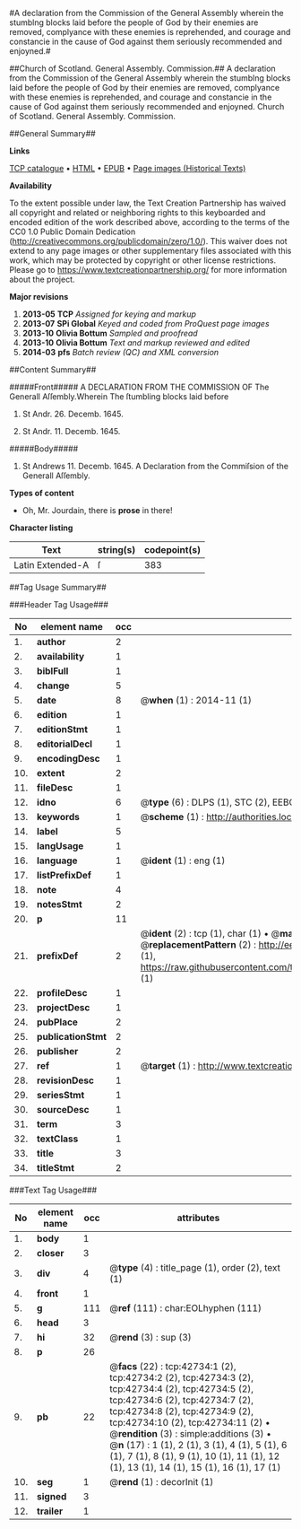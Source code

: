 #A declaration from the Commission of the General Assembly wherein the stumblng blocks laid before the people of God by their enemies are removed, complyance with these enemies is reprehended, and courage and constancie in the cause of God against them seriously recommended and enjoyned.#

##Church of Scotland. General Assembly. Commission.##
A declaration from the Commission of the General Assembly wherein the stumblng blocks laid before the people of God by their enemies are removed, complyance with these enemies is reprehended, and courage and constancie in the cause of God against them seriously recommended and enjoyned.
Church of Scotland. General Assembly. Commission.

##General Summary##

**Links**

[TCP catalogue](http://www.ota.ox.ac.uk/tcp/)  • 
[HTML](http://tei.it.ox.ac.uk/tcp/Texts-HTML/free/A33/A33090.html)  • 
[EPUB](http://tei.it.ox.ac.uk/tcp/Texts-EPUB/free/A33/A33090.epub) • 
[Page images (Historical Texts)](https://historicaltexts.jisc.ac.uk/eebo-09316767e)

**Availability**

To the extent possible under law, the Text Creation Partnership has waived all copyright and related or neighboring rights to this keyboarded and encoded edition of the work described above, according to the terms of the CC0 1.0 Public Domain Dedication (http://creativecommons.org/publicdomain/zero/1.0/). This waiver does not extend to any page images or other supplementary files associated with this work, which may be protected by copyright or other license restrictions. Please go to https://www.textcreationpartnership.org/ for more information about the project.

**Major revisions**

1. __2013-05__ __TCP__ *Assigned for keying and markup*
1. __2013-07__ __SPi Global__ *Keyed and coded from ProQuest page images*
1. __2013-10__ __Olivia Bottum__ *Sampled and proofread*
1. __2013-10__ __Olivia Bottum__ *Text and markup reviewed and edited*
1. __2014-03__ __pfs__ *Batch review (QC) and XML conversion*

##Content Summary##

#####Front#####
A DECLARATION FROM THE COMMISSION OF The Generall Aſſembly.Wherein The ſtumbling blocks laid before 
1. St Andr. 26. Decemb. 1645.

1. St Andr. 11. Decemb. 1645.

#####Body#####

1. St Andrews 11. Decemb. 1645. A Declaration from the Commiſsion of the Generall Aſſembly.

**Types of content**

  * Oh, Mr. Jourdain, there is **prose** in there!

**Character listing**


|Text|string(s)|codepoint(s)|
|---|---|---|
|Latin Extended-A|ſ|383|

##Tag Usage Summary##

###Header Tag Usage###

|No|element name|occ|attributes|
|---|---|---|---|
|1.|__author__|2||
|2.|__availability__|1||
|3.|__biblFull__|1||
|4.|__change__|5||
|5.|__date__|8| @__when__ (1) : 2014-11 (1)|
|6.|__edition__|1||
|7.|__editionStmt__|1||
|8.|__editorialDecl__|1||
|9.|__encodingDesc__|1||
|10.|__extent__|2||
|11.|__fileDesc__|1||
|12.|__idno__|6| @__type__ (6) : DLPS (1), STC (2), EEBO-CITATION (1), OCLC (1), VID (1)|
|13.|__keywords__|1| @__scheme__ (1) : http://authorities.loc.gov/ (1)|
|14.|__label__|5||
|15.|__langUsage__|1||
|16.|__language__|1| @__ident__ (1) : eng (1)|
|17.|__listPrefixDef__|1||
|18.|__note__|4||
|19.|__notesStmt__|2||
|20.|__p__|11||
|21.|__prefixDef__|2| @__ident__ (2) : tcp (1), char (1)  •  @__matchPattern__ (2) : ([0-9\-]+):([0-9IVX]+) (1), (.+) (1)  •  @__replacementPattern__ (2) : http://eebo.chadwyck.com/downloadtiff?vid=$1&page=$2 (1), https://raw.githubusercontent.com/textcreationpartnership/Texts/master/tcpchars.xml#$1 (1)|
|22.|__profileDesc__|1||
|23.|__projectDesc__|1||
|24.|__pubPlace__|2||
|25.|__publicationStmt__|2||
|26.|__publisher__|2||
|27.|__ref__|1| @__target__ (1) : http://www.textcreationpartnership.org/docs/. (1)|
|28.|__revisionDesc__|1||
|29.|__seriesStmt__|1||
|30.|__sourceDesc__|1||
|31.|__term__|3||
|32.|__textClass__|1||
|33.|__title__|3||
|34.|__titleStmt__|2||


###Text Tag Usage###

|No|element name|occ|attributes|
|---|---|---|---|
|1.|__body__|1||
|2.|__closer__|3||
|3.|__div__|4| @__type__ (4) : title_page (1), order (2), text (1)|
|4.|__front__|1||
|5.|__g__|111| @__ref__ (111) : char:EOLhyphen (111)|
|6.|__head__|3||
|7.|__hi__|32| @__rend__ (3) : sup (3)|
|8.|__p__|26||
|9.|__pb__|22| @__facs__ (22) : tcp:42734:1 (2), tcp:42734:2 (2), tcp:42734:3 (2), tcp:42734:4 (2), tcp:42734:5 (2), tcp:42734:6 (2), tcp:42734:7 (2), tcp:42734:8 (2), tcp:42734:9 (2), tcp:42734:10 (2), tcp:42734:11 (2)  •  @__rendition__ (3) : simple:additions (3)  •  @__n__ (17) : 1 (1), 2 (1), 3 (1), 4 (1), 5 (1), 6 (1), 7 (1), 8 (1), 9 (1), 10 (1), 11 (1), 12 (1), 13 (1), 14 (1), 15 (1), 16 (1), 17 (1)|
|10.|__seg__|1| @__rend__ (1) : decorInit (1)|
|11.|__signed__|3||
|12.|__trailer__|1||
